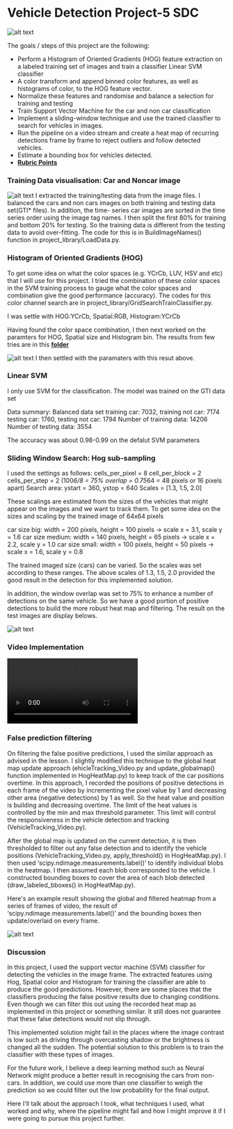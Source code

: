 
# **Vehicle Detection Project-5 SDC**
![alt text][image0]

The goals / steps of this project are the following:
* Perform a Histogram of Oriented Gradients (HOG) feature extraction on a labeled training set of images and train a classifier Linear SVM classifier
* A color transform and append binned color features, as well as histograms of color, to the HOG feature vector. 
* Normalize these features and randomise and balance a selection for training and testing
* Train Support Vector Machine for the car and non car classification
* Implement a sliding-window technique and use the trained classifier to search for vehicles in images.
* Run the pipeline on a video stream and create a heat map of recurring detections frame by frame to reject outliers and follow detected vehicles.
* Estimate a bounding box for vehicles detected.
* [**Rubric Points**](https://review.udacity.com/#!/rubrics/513/view)

[//]: # (Image References)
[image0]: ./output_images/intro.png "project"
[image1]: ./output_images/features/data_in.png "Cars-Notcars"
[image2]: ./output_images/features/car_hog.png "Car-HOG" 
[image3]: ./output_images/features/car_spatial.png "Car-Spatial"
[image4]: ./output_images/features/notcar_hog.png "Notcar-HOG"
[image5]: ./output_images/features/notcar_spatial.png "Notcar-Spatial"
[image6]: ./output_images/ParametersTuning/hog_0_spatial_16.png "HOG0"
[image7]: ./output_images/ParametersTuning/hog_1_spatial_16.png "HOG1"
[image8]: ./output_images/ParametersTuning/hog_2_spatial_16.png "HOG2"
[image9]: ./output_images/ParametersTuning/hog_all_spatial_16.png "HOG_ALL_LOW"
[image10]: ./output_images/ParametersTuning/hog_all_spatial_32.png "HOG_ALL_GOOD"
[image11]: ./output_images/tracking/all.png "SampleResults"
[image12]: ./output_images/windowsearch/HogSubsampling.png "HOG_Search"
[video1]: ./project_video_out.mp4

 
### Training Data visualisation: Car and Noncar image ###
![alt text][image1]
I extracted the training/testing data from the image files. I balanced the cars and non cars images on both training and testing data set(GTI* files). In addition, the time- series car images are sorted in the time series order using the image tag names. I then split the first 80% for training and bottom 20% for testing. So the training data is different from the testing data to avoid over-fitting. The code for this is in BuildImageNames() function in project_library/LoadData.py.


### Histogram of Oriented Gradients (HOG)
To get some idea on what the color spaces (e.g. YCrCb, LUV, HSV and etc) that I will use for this project. I tried the combination of these color spaces in the SVM training process to gauge what the color spaces and combination give the good performance (accuracy). The codes for this color channel search are in project_library/GridSearchTrainClassifier.py.

I was settle with HOG:YCrCb, Spatial:RGB, Histogram:YCrCb

Having found the color space combination, I then next worked on the paramters for HOG, Spatial size and Histogram bin.
The results from few tries are in this [**folder**](./output_images/ParametersTuning/)

![alt text][image10]
I then settled with the paramaters with this resut above.


### Linear SVM 
I only use SVM for the classification. The model was trained on the GTI data set
 
Data summary: Balanced data set
training car:  7032, training not car:  7174
testing car:  1760, testing not car:  1794
Number of training data:  14206
Number of testing data:   3554

The accuracy was about 0.98-0.99 on the defalut SVM parameters

### Sliding Window Search: Hog sub-sampling
I used the settings as follows:
cells_per_pixel = 8
cell_per_block  = 2 
cells_per_step = 2 (100*6/8 = 75% overlap = 0.75*64 = 48 pixels or 16 pixels apart)
Search area: ystart = 360, ystop  = 640
Scales = [1.3, 1.5, 2.0] 

These scalings are estimated from the sizes of the vehicles that might appear on the images and we want to track them. 
To get some idea on the sizes and scaling by the trained image of 64x64 pixels 

car size big:    width = 200 pixels, height = 100 pixels  →  scale x = 3.1, scale y = 1.6
car size medium: width = 140 pixels, height =   65 pixels  →  scale x = 2.2, scale y = 1.0
car size small:  width = 100 pixels, height =   50 pixels  →  scale x = 1.6, scale y = 0.8

The trained imaged size (cars) can be varied. So the scales was set according to these ranges. 
The above scales of 1.3, 1.5, 2.0 provided the good result in the detection for this implemented solution.

In addition, the window overlap was set to  75% to enhance a number of detections on the same vehicle. So we have a good portion of positive detections to build the more robust heat map and filtering. The result on the test images are display belows.

![alt text][image12]


### Video Implementation
![link to my video result][video1]


### False prediction filtering
On filtering the false positive predictions, I used the similar approach as advised in the lesson. I slightly modified this technique to the global heat map update approach (ehicleTracking_Video.py and update_globalmap() function implemented in HogHeatMap.py) to keep track of the car positions overtime. In this approach, I recorded the positions of positive detections in each frame of the video by incrementing the pixel value by 1 and decreasing other area (negative detections) by 1 as well. So the heat value and position is building and decreasing overtime. The limit of the heat values is controlled by the min and max threshold parameter.  This limit will control the responsiveness in the vehicle detection and tracking (VehicleTracking_Video.py).
  
After the global map is updated on the current detection, it is then thresholded to filter out any false detection and to identify the vehicle positions (VehicleTracking_Video.py, apply_threshold() in HogHeatMap.py). I then used ‘scipy.ndimage.measurements.label()’ to identify individual blobs in the heatmap.  I then assumed each blob corresponded to the vehicle.  I constructed bounding boxes to cover the area of each blob detected (draw_labeled_bboxes() in HogHeatMap.py).

Here's an example result showing the global and filtered heatmap from a series of frames of video, the result of ‘scipy.ndimage.measurements.label()’ and the bounding boxes then update/overlaid on every frame.

![alt text][image11]


### Discussion

In this project, I used the support vector machine (SVM) classifier for detecting the vehicles in the image frame. The extracted features using Hog, Spatial color and Histogram for training the classifier are able to produce the good predictions. However, there are some places that the classifiers producing the false positive results due to changing conditions. Even though we can filter this out using the recorded heat map as implemented in this project or something similar. It still does not guarantee that these false detections would not slip through.

This implemented solution might fail in the places where the image contrast is low such as driving through overcasting shadow or the brightness is changed all the sudden. The potential solution to this problem is to train the classifier with these types of images.

For the future work, I believe a deep learning method such as Neural Network might produce a better result in recognising the cars from non-cars. In addition, we could use more than one classifier to weigh the prediction so we could filter out the low probability for the final output.

Here I'll talk about the approach I took, what techniques I used, what worked and why, where the pipeline might fail and how I might improve it if I were going to pursue this project further.  

